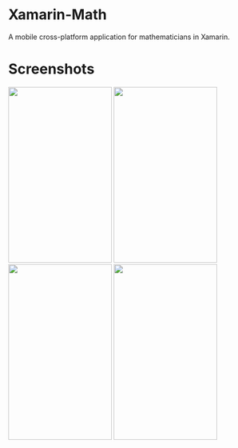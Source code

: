 # Xamarin-Math
A mobile cross-platform application for mathematicians in Xamarin.


# Screenshots

<img src="https://github.com/thgeorge-se/Xamarin-Math/blob/master/Screenshots/Screenshot%201.png" width="207" height="352" /> <img src="https://github.com/thgeorge-se/Xamarin-Math/blob/master/Screenshots/Screenshot%202.png" width="207" height="352" /> <img src="https://github.com/thgeorge-se/Xamarin-Math/blob/master/Screenshots/Screenshot%203.png" width="207" height="352" /> <img src="https://github.com/thgeorge-se/Xamarin-Math/blob/master/Screenshots/Screenshot%204.png" width="207" height="352" /> 
